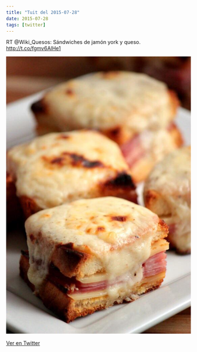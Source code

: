 ```yaml
---
title: "Tuit del 2015-07-28"
date: 2015-07-28
tags: [twitter]
---
```


RT @Wiki_Quesos: Sándwiches de jamón york y queso. http://t.co/fgmv6AlHe1

![Imagen](/assets/images/626005791070359552-CKxXA06WsAAVQH1.jpg)

[Ver en Twitter](https://twitter.com/i/web/status/626005791070359552)
